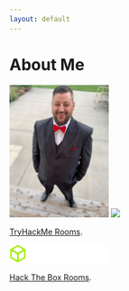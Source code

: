 ```yaml
---
layout: default
---
```

# About Me

<img src="./assets/me.jpg" width="35%"/>

<img src=".assets/tryhackme_logo_full.svg" width="35%"/>

[TryHackMe Rooms](./TryHackMe.html).
                
<img src="./assets/logo-htb.svg" width="35%"/>

[Hack The Box Rooms](./hackthebox.html).    
